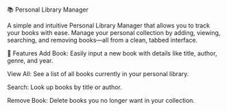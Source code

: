 📚 Personal Library Manager

A simple and intuitive Personal Library Manager that allows you to track your books with ease. Manage your personal collection by adding, viewing, searching, and removing books—all from a clean, tabbed interface.


🧭 Features
Add Book: Easily input a new book with details like title, author, genre, and year.

View All: See a list of all books currently in your personal library.

Search: Look up books by title or author.

Remove Book: Delete books you no longer want in your collection.
